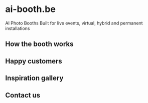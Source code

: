 
# ai-booth.be

AI Photo Booths Built for live events, virtual, hybrid and permanent installations


## How the booth works



## Happy customers


## Inspiration gallery


## Contact us